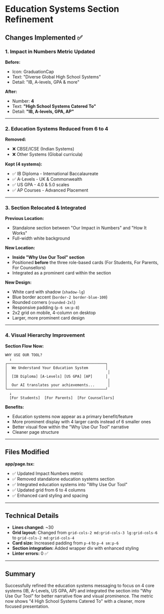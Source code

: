 # Education Systems Section Refinement

## Changes Implemented ✅

### 1. **Impact in Numbers Metric Updated**
**Before:**
- Icon: GraduationCap
- Text: "Diverse Global High School Systems"
- Detail: "IB, A-levels, GPA & more"

**After:**
- Number: **4**
- Text: **"High School Systems Catered To"**
- Detail: **"IB, A-levels, GPA, AP"**

---

### 2. **Education Systems Reduced from 6 to 4**
**Removed:**
- ❌ CBSE/ICSE (Indian Systems)
- ❌ Other Systems (Global curricula)

**Kept (4 systems):**
- ✅ IB Diploma - International Baccalaureate
- ✅ A-Levels - UK & Commonwealth
- ✅ US GPA - 4.0 & 5.0 scales
- ✅ AP Courses - Advanced Placement

---

### 3. **Section Relocated & Integrated**

**Previous Location:**
- Standalone section between "Our Impact in Numbers" and "How It Works"
- Full-width white background

**New Location:**
- **Inside "Why Use Our Tool" section**
- Positioned **before** the three role-based cards (For Students, For Parents, For Counsellors)
- Integrated as a prominent card within the section

**New Design:**
- White card with shadow (`shadow-lg`)
- Blue border accent (`border-2 border-blue-100`)
- Rounded corners (`rounded-2xl`)
- Responsive padding (`p-6 sm:p-8`)
- 2x2 grid on mobile, 4-column on desktop
- Larger, more prominent card design

---

### 4. **Visual Hierarchy Improvement**

**Section Flow Now:**
```
WHY USE OUR TOOL?
  ↓
┌─────────────────────────────────────────────┐
│  We Understand Your Education System        │
│                                              │
│  [IB Diploma] [A-Levels] [US GPA] [AP]      │
│                                              │
│  Our AI translates your achievements...      │
└─────────────────────────────────────────────┘
  ↓
  [For Students]  [For Parents]  [For Counsellors]
```

**Benefits:**
- Education systems now appear as a primary benefit/feature
- More prominent display with 4 larger cards instead of 6 smaller ones
- Better visual flow within the "Why Use Our Tool" narrative
- Cleaner page structure

---

## Files Modified

**app/page.tsx:**
- ✅ Updated Impact Numbers metric
- ✅ Removed standalone education systems section
- ✅ Integrated education systems into "Why Use Our Tool"
- ✅ Updated grid from 6 to 4 columns
- ✅ Enhanced card styling and spacing

---

## Technical Details

- **Lines changed:** ~30
- **Grid layout:** Changed from `grid-cols-2 md:grid-cols-3 lg:grid-cols-6` to `grid-cols-2 md:grid-cols-4`
- **Card size:** Increased padding from `p-4` to `p-4 sm:p-6`
- **Section integration:** Added wrapper div with enhanced styling
- **Linter errors:** 0 ✅

---

## Summary

Successfully refined the education systems messaging to focus on 4 core systems (IB, A-Levels, US GPA, AP) and integrated the section into "Why Use Our Tool" for better narrative flow and visual prominence. The metric now shows "4 High School Systems Catered To" with a cleaner, more focused presentation.







